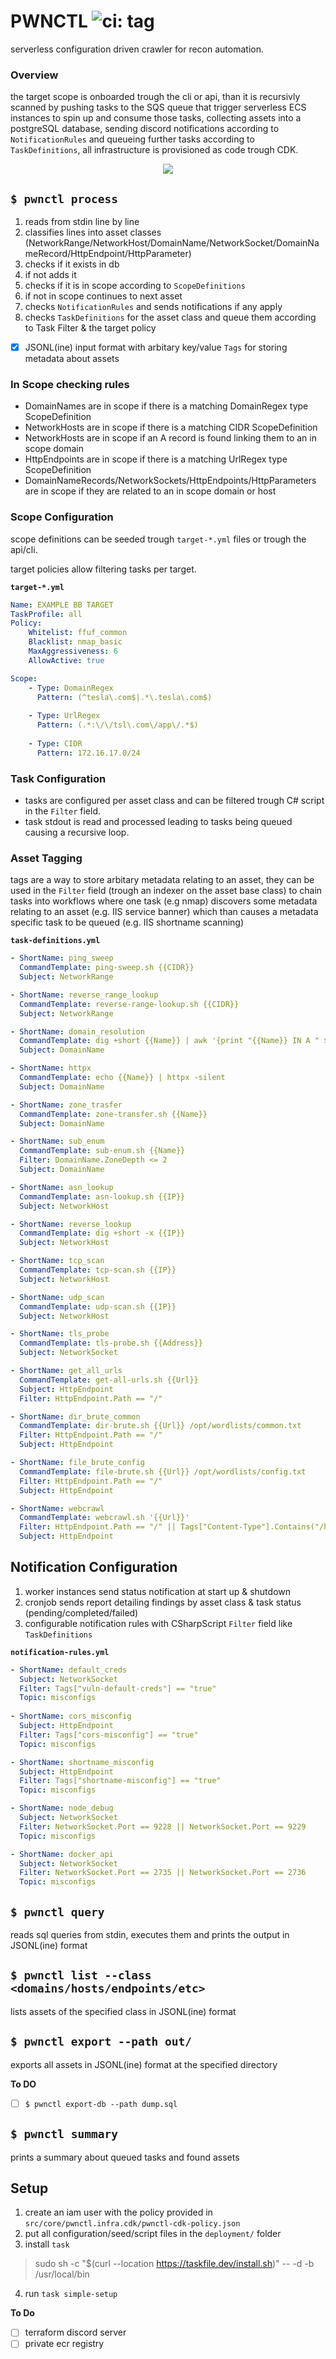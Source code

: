 PWNCTL ![ci: tag](https://github.com/aristosMiliaressis/pwnctl/actions/workflows/ci.yml/badge.svg)
==

serverless configuration driven crawler for recon automation.

### Overview

the target scope is onboarded trough the cli or api, than it is recursivly scanned by pushing tasks to the SQS queue that trigger serverless ECS instances to spin up and consume those tasks, collecting assets into a postgreSQL database, sending discord notifications according to `NotificationRules` and queueing further tasks according to `TaskDefinitions`, all infrastructure is provisioned as code trough CDK.

<p align="center">
  <img src="https://github.com/aristosMiliaressis/pwnctl/blob/master/img/arch-phase1.png?raw=true">
</p>

## `$ pwnctl process`

1. reads from stdin line by line
2. classifies lines into asset classes (NetworkRange/NetworkHost/DomainName/NetworkSocket/DomainNameRecord/HttpEndpoint/HttpParameter)
3. checks if it exists in db
4. if not adds it
5. checks if it is in scope according to `ScopeDefinitions`
6. if not in scope continues to next asset
7. checks `NotificationRules` and sends notifications if any apply
8. checks `TaskDefinitions` for the asset class and queue them according to Task Filter & the target policy
- [x] JSONL(ine) input format with arbitary key/value `Tags` for storing metadata about assets

### In Scope checking rules

- DomainNames are in scope if there is a matching DomainRegex type ScopeDefinition
- NetworkHosts are in scope if there is a matching CIDR ScopeDefinition
- NetworkHosts are in scope if an A record is found linking them to an in scope domain
- HttpEndpoints are in scope if there is a matching UrlRegex type ScopeDefinition
- DomainNameRecords/NetworkSockets/HttpEndpoints/HttpParameters are in scope if they are related to an in scope domain or host

### Scope Configuration

scope definitions can be seeded trough `target-*.yml` files or trough the api/cli.

target policies allow filtering tasks per target.

**`target-*.yml`**
```YAML
Name: EXAMPLE BB TARGET
TaskProfile: all
Policy:
    Whitelist: ffuf_common
    Blacklist: nmap_basic
    MaxAggressiveness: 6
    AllowActive: true

Scope: 
    - Type: DomainRegex
      Pattern: (^tesla\.com$|.*\.tesla\.com$)
    
    - Type: UrlRegex
      Pattern: (.*:\/\/tsl\.com\/app\/.*$)
    
    - Type: CIDR
      Pattern: 172.16.17.0/24
```

### Task Configuration

- tasks are configured per asset class and can be filtered trough C# script in the `Filter` field. 
- task stdout is read and processed leading to tasks being queued causing a recursive loop.

### Asset Tagging

tags are a way to store arbitary metadata relating to an asset, they can be used in the `Filter` field (trough an indexer on the asset base class) to chain tasks into workflows where one task (e.g nmap) discovers some metadata relating to an asset (e.g. IIS service banner) which than causes a metadata specific task to be queued (e.g. IIS shortname scanning)

**`task-definitions.yml`**
```YAML
- ShortName: ping_sweep
  CommandTemplate: ping-sweep.sh {{CIDR}}
  Subject: NetworkRange

- ShortName: reverse_range_lookup
  CommandTemplate: reverse-range-lookup.sh {{CIDR}}
  Subject: NetworkRange

- ShortName: domain_resolution
  CommandTemplate: dig +short {{Name}} | awk '{print "{{Name}} IN A " $1}'
  Subject: DomainName

- ShortName: httpx
  CommandTemplate: echo {{Name}} | httpx -silent
  Subject: DomainName

- ShortName: zone_trasfer
  CommandTemplate: zone-transfer.sh {{Name}}
  Subject: DomainName

- ShortName: sub_enum
  CommandTemplate: sub-enum.sh {{Name}}
  Filter: DomainName.ZoneDepth <= 2
  Subject: DomainName

- ShortName: asn_lookup
  CommandTemplate: asn-lookup.sh {{IP}}
  Subject: NetworkHost

- ShortName: reverse_lookup
  CommandTemplate: dig +short -x {{IP}}
  Subject: NetworkHost

- ShortName: tcp_scan
  CommandTemplate: tcp-scan.sh {{IP}}
  Subject: NetworkHost

- ShortName: udp_scan
  CommandTemplate: udp-scan.sh {{IP}}
  Subject: NetworkHost

- ShortName: tls_probe
  CommandTemplate: tls-probe.sh {{Address}}
  Subject: NetworkSocket

- ShortName: get_all_urls
  CommandTemplate: get-all-urls.sh {{Url}}
  Subject: HttpEndpoint
  Filter: HttpEndpoint.Path == "/"

- ShortName: dir_brute_common
  CommandTemplate: dir-brute.sh {{Url}} /opt/wordlists/common.txt
  Filter: HttpEndpoint.Path == "/"
  Subject: HttpEndpoint

- ShortName: file_brute_config
  CommandTemplate: file-brute.sh {{Url}} /opt/wordlists/config.txt
  Filter: HttpEndpoint.Path == "/"
  Subject: HttpEndpoint

- ShortName: webcrawl
  CommandTemplate: webcrawl.sh '{{Url}}'
  Filter: HttpEndpoint.Path == "/" || Tags["Content-Type"].Contains("/html") || Tags["Content-Type"].Contains("/xhtml")
  Subject: HttpEndpoint
```

## Notification Configuration

1. worker instances send status notification at start up & shutdown
2. cronjob sends report detailing findings by asset class & task status (pending/completed/failed)
3. configurable notification rules with CSharpScript `Filter` field like `TaskDefinitions` 

**`notification-rules.yml`**
```YAML
- ShortName: default_creds
  Subject: NetworkSocket
  Filter: Tags["vuln-default-creds"] == "true"
  Topic: misconfigs
  
- ShortName: cors_misconfig
  Subject: HttpEndpoint
  Filter: Tags["cors-misconfig"] == "true"
  Topic: misconfigs

- ShortName: shortname_misconfig
  Subject: HttpEndpoint
  Filter: Tags["shortname-misconfig"] == "true"
  Topic: misconfigs

- ShortName: node_debug
  Subject: NetworkSocket
  Filter: NetworkSocket.Port == 9228 || NetworkSocket.Port == 9229
  Topic: misconfigs

- ShortName: docker_api
  Subject: NetworkSocket
  Filter: NetworkSocket.Port == 2735 || NetworkSocket.Port == 2736
  Topic: misconfigs
```

## `$ pwnctl query`

reads sql queries from stdin, executes them and prints the output in JSONL(ine) format

## `$ pwnctl list --class <domains/hosts/endpoints/etc>`

lists assets of the specified class in JSONL(ine) format

## `$ pwnctl export --path out/`

exports all assets in JSONL(ine) format at the specified directory

**To DO**
- [ ]  `$ pwnctl export-db --path dump.sql`

## `$ pwnctl summary`

prints a summary about queued tasks and found assets

## Setup

1. create an iam user with the policy provided in `src/core/pwnctl.infra.cdk/pwnctl-cdk-policy.json`
2. put all configuration/seed/script files in the `deployment/` folder
3. install `task`
> sudo sh -c "$(curl --location https://taskfile.dev/install.sh)" -- -d -b /usr/local/bin
4. run `task simple-setup`

**To Do**
- [ ] terraform discord server
- [ ] private ecr registry

